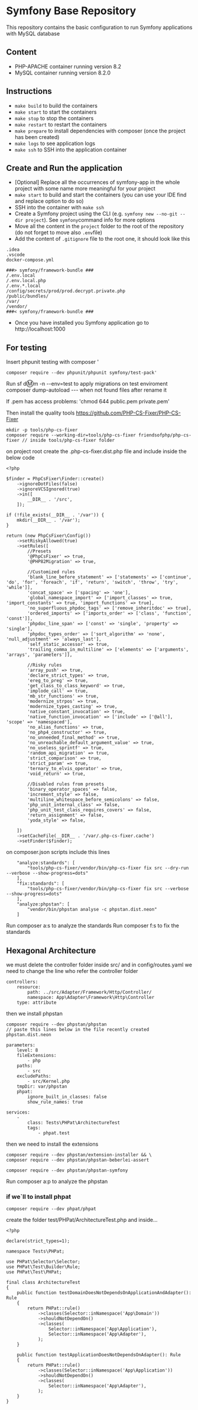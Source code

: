 # Symfony Base Repository

This repository contains the basic configuration to run Symfony applications with MySQL database

## Content
- PHP-APACHE container running version 8.2
- MySQL container running version 8.2.0

## Instructions
- `make build` to build the containers
- `make start` to start the containers
- `make stop` to stop the containers
- `make restart` to restart the containers
- `make prepare` to install dependencies with composer (once the project has been created)
- `make logs` to see application logs
- `make ssh` to SSH into the application container

## Create and Run the application
- [Optional] Replace all the occurrences of symfony-app in the whole project with some name more meaningful for your project
- `make start` to build and start the containers (you can use your IDE find and replace option to do so)
- SSH into the container with `make ssh`
- Create a Symfony project using the CLI (e.g. `symfony new --no-git --dir project`). See `symfony`command info for more options
- Move all the content in the `project` folder to the root of the repository (do not forget to move also `.env`file)
- Add the content of `.gitignore` file to the root one, it should look like this
```
.idea
.vscode
docker-compose.yml

###> symfony/framework-bundle ###
/.env.local
/.env.local.php
/.env.*.local
/config/secrets/prod/prod.decrypt.private.php
/public/bundles/
/var/
/vendor/
###< symfony/framework-bundle ###
```
- Once you have installed you Symfony application go to http://localhost:1000

## For testing
Insert phpunit testing with composer '
```
composer require --dev phpunit/phpunit symfony/test-pack'
```
Run sf d:m:m -n --env=test to apply migrations on test enviroment
composer dump-autoload --- when not found files after rename it

If .pem has access problems: 'chmod 644 public.pem private.pem'

Then install the quality tools
https://github.com/PHP-CS-Fixer/PHP-CS-Fixer
```
mkdir -p tools/php-cs-fixer
composer require --working-dir=tools/php-cs-fixer friendsofphp/php-cs-fixer // inside tools/php-cs-fixer folder
```
on project root create the .php-cs-fixer.dist.php file and include inside the below code
```
<?php

$finder = PhpCsFixer\Finder::create()
    ->ignoreDotFiles(false)
    ->ignoreVCSIgnored(true)
    ->in([
        __DIR__ . '/src',
    ]);

if (!file_exists(__DIR__ . '/var')) {
    mkdir(__DIR__ . '/var');
}

return (new PhpCsFixer\Config())
    ->setRiskyAllowed(true)
    ->setRules([
        //Presets
        '@PhpCsFixer' => true,
        '@PHP82Migration' => true,

        //Customized rules
        'blank_line_before_statement' => ['statements' => ['continue', 'do', 'for', 'foreach', 'if', 'return', 'switch', 'throw', 'try', 'while']],
        'concat_space' => ['spacing' => 'one'],
        'global_namespace_import' => ['import_classes' => true, 'import_constants' => true, 'import_functions' => true],
        'no_superfluous_phpdoc_tags' => ['remove_inheritdoc' => true],
        'ordered_imports' => ['imports_order' => ['class', 'function', 'const']],
        'phpdoc_line_span' => ['const' => 'single', 'property' => 'single'],
        'phpdoc_types_order' => ['sort_algorithm' => 'none', 'null_adjustment' => 'always_last'],
        'self_static_accessor' => true,
        'trailing_comma_in_multiline' => ['elements' => ['arguments', 'arrays', 'parameters']],

        //Risky rules
        'array_push' => true,
        'declare_strict_types' => true,
        'ereg_to_preg' => true,
        'get_class_to_class_keyword' => true,
        'implode_call' => true,
        'mb_str_functions' => true,
        'modernize_strpos' => true,
        'modernize_types_casting' => true,
        'native_constant_invocation' => true,
        'native_function_invocation' => ['include' => ['@all'], 'scope' => 'namespaced'],
        'no_alias_functions' => true,
        'no_php4_constructor' => true,
        'no_unneeded_final_method' => true,
        'no_unreachable_default_argument_value' => true,
        'no_useless_sprintf' => true,
        'random_api_migration' => true,
        'strict_comparison' => true,
        'strict_param' => true,
        'ternary_to_elvis_operator' => true,
        'void_return' => true,

        //Disabled rules from presets
        'binary_operator_spaces' => false,
        'increment_style' => false,
        'multiline_whitespace_before_semicolons' => false,
        'php_unit_internal_class' => false,
        'php_unit_test_class_requires_covers' => false,
        'return_assignment' => false,
        'yoda_style' => false,

    ])
    ->setCacheFile(__DIR__ . '/var/.php-cs-fixer.cache')
    ->setFinder($finder);
```

on composer.json scripts include this lines
```
    "analyze:standards": [
        "tools/php-cs-fixer/vendor/bin/php-cs-fixer fix src --dry-run --verbose --show-progress=dots"
    ],
    "fix:standards": [
        "tools/php-cs-fixer/vendor/bin/php-cs-fixer fix src --verbose --show-progress=dots"
    ],
    "analyze:phpstan": [
        "vendor/bin/phpstan analyse -c phpstan.dist.neon"
    ]
```

Run composer a:s to analyze the standards
Run composer f:s to fix the standards

## Hexagonal Architecture
we must delete the controller folder inside src/
and in config/routes.yaml we need to change the line who refer the controller folder
```
controllers:
    resource:
        path: ../src/Adapter/Framework/Http/Controller/
        namespace: App\Adapter\Framework\Http\Controller
    type: attribute
```

then we install phpstan
```
composer require --dev phpstan/phpstan
// paste this lines below in the file recently created phpstan.dist.neon

parameters:
    level: 8
    fileExtensions:
        - php
    paths:
        - src
    excludePaths:
        - src/Kernel.php
    tmpDir: var/phpstan
    phpat:
        ignore_built_in_classes: false
        show_rule_names: true

services:
    -
        class: Tests\PHPat\ArchitectureTest
        tags:
            - phpat.test
```

then we need to install the extensions
```
composer require --dev phpstan/extension-installer && \
composer require --dev phpstan/phpstan-beberlei-assert

composer require --dev phpstan/phpstan-symfony
```

Run composer a:p to analyze the phpstan

### if we`ll to install phpat
```
composer require --dev phpat/phpat
```
create the folder test/PHPat/ArchitectureTest.php and inside...
```
<?php

declare(strict_types=1);

namespace Tests\PHPat;

use PHPat\Selector\Selector;
use PHPat\Test\Builder\Rule;
use PHPat\Test\PHPat;

final class ArchitectureTest
{
    public function testDomainDoesNotDependsOnApplicationAndAdapter(): Rule
    {
        return PHPat::rule()
            ->classes(Selector::inNamespace('App\Domain'))
            ->shouldNotDependOn()
            ->classes(
                Selector::inNamespace('App\Application'),
                Selector::inNamespace('App\Adapter'),
            );
    }

    public function testApplicationDoesNotDependsOnAdapter(): Rule
    {
        return PHPat::rule()
            ->classes(Selector::inNamespace('App\Application'))
            ->shouldNotDependOn()
            ->classes(
                Selector::inNamespace('App\Adapter'),
            );
    }
}
```